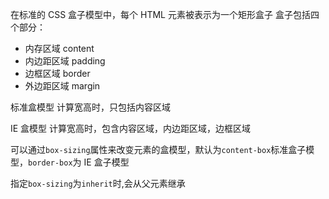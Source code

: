 在标准的 CSS 盒子模型中，每个 HTML 元素被表示为一个矩形盒子
盒子包括四个部分：

- 内存区域 content
- 内边距区域 padding
- 边框区域 border
- 外边距区域 margin

标准盒模型
计算宽高时，只包括内容区域

IE 盒模型
计算宽高时，包含内容区域，内边距区域，边框区域

可以通过`box-sizing`属性来改变元素的盒模型，默认为`content-box`标准盒子模型，`border-box`为 IE 盒子模型

指定`box-sizing`为`inherit`时,会从父元素继承
